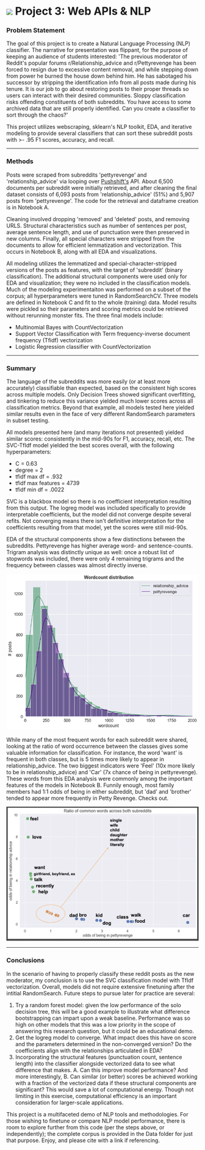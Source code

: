 # ![](https://ga-dash.s3.amazonaws.com/production/assets/logo-9f88ae6c9c3871690e33280fcf557f33.png) Project 3: Web APIs & NLP

### Problem Statement

The goal of this project is to create a Natural Language Processing (NLP) classifier.  The narrative for presentation was flippant, for the purpose of keeping an audience of students interested:
'The previous moderator of Reddit's popular forums r/Relationship_advice and r/Pettyrevenge has been forced to resign due to excessive content removal, and while stepping down from power he burned the house down behind him.  He has sabotaged his successor by stripping the identification info from all posts made during his tenure.  It is our job to go about restoring posts to their proper threads so users can interact with their desired communities.  Sloppy classification risks offending constituents of both subreddits.  You have access to some archived data that are still properly identified.  Can you create a classifier to sort through the chaos?'  

This project utilizes webscraping, sklearn's NLP toolkit, EDA, and iterative modeling to provide several classifiers that can sort these subreddit posts with >- .95 F1 scores, accuracy, and recall.

---

### Methods

Posts were scraped from subreddits 'pettyrevenge' and 'relationship_advice' via looping over [Pushshift's](https://github.com/pushshift/api) API.  About 6,500 documents per subreddit were initially retrieved, and after cleaning the final dataset consists of 6,093 posts from 'relationship_advice' (51%) and 5,907 posts from 'pettyrevenge'.  The code for the retrieval and dataframe creation is in Notebook A.  

Cleaning involved dropping 'removed' and 'deleted' posts, and removing URLS.  Structural characteristics such as number of sentences per post, average sentence length, and use of punctuation were then preserved in new columns. Finally, all special characters were stripped from the documents to allow for efficient lemmatization and vectorization.  This occurs in Notebook B, along with all EDA and visualizations.  

All modeling utilizes the lemmatized and special-character-stripped versions of the posts as features, with the target of 'subreddit' (binary classification).  The additional structural components were used only for EDA and visualization; they were no included in the classification models.  Much of the modeling experimentaiton was performed on a subset of the corpus; all hyperparameters were tuned in RandomSearchCV.  Three models are defined in Notebook C and fit to the whole (training) data.  Model results were pickled so their parameters and scoring metrics could be retrieved without rerunning monster fits.  The three final models include:
* Multinomial Bayes with CountVectorization
* Support Vector Classification with Term frequency-inverse document frequency (Tfidf) vectorization
* Logistic Regression classifier with CountVectorization


---

### Summary

The language of the subreddits was more easily (or at least more accurately) classifiable than expected, based on the consistent high scores across multiple models.  Only Decision Trees showed significant overfitting, and tinkering to reduce this variance yielded much lower scores across all classification metrics.  Beyond that example, all models tested here yielded similar results even in the face of very different RandomSearch parameters in subset testing.

All models presented here (and many iterations not presented) yielded similar scores: consistently in the mid-90s for F1, accuracy, recall, etc.  The SVC-TfIdf model yielded the best scores overall, with the following hyperparameters:
- C = 0.63
- degree = 2
- tfidf max df = .932
- tfidf max features = 4739
- tfidf min df = .0022

SVC is a blackbox model so there is no coefficient interpretation resulting from this output.  The logreg model was included specifically to provide interpretable coefficients, but the model did not converge despite several refits.  Not converging means there isn't definitive interpretation for the coefficients resulting from that model, yet the scores were still mid-90s.  
  
EDA of the structural components show a few distinctions between the subreddits. Pettyrevenge has higher average word- and sentence-counts. Trigram analysis was distinctly unique as well: once a robust list of stopwords was included, there were only 4 remaining trigrams and the frequency between classes was almost directly inverse.

![](data/wordcount_distrib.png)

While many of the most frequent words for each subreddit were shared, looking at the ratio of word occurrence between the classes gives some valuable information for classification.  For instance, the word 'want' is frequent in both classes, but is 5 times more likely to appear in relationship_advice.  The two biggest indicators were 'Feel' (10x more likely to be in relationship_advice) and 'Car' (7x chance of being in pettyrevenge).  These words from this EDA analysis were commonly among the important features of the models in Notebook B. Funnily enough, most family members had 1:1 odds of being in either subreddit, but 'dad' and 'brother' tended to appear more frequently in Petty Revenge. Checks out.

<p align=center>
<img src='./data/common_words.png' width=600>
</p> 

---

### Conclusions

In the scenario of having to properly classify these reddit posts as the new moderator, my conclusion is to use the SVC classification model with TfIdf vectorization.  Overall, models did not require extensive finetuning after the intitial RandomSearch.  Future steps to pursue later for practice are several: 
1. Try a random forest model: given the low performance of the solo decision tree, this will be a good example to illustrate what difference bootstrapping can impart upon a weak baseline.  Performance was so high on other models that this was a low priority in the scope of answering this research question, but it could be an educational demo.
2. Get the logreg model to converge.  What impact does this have on score and the parameters determined in the non-converged version?  Do the coefficients align with the relationships articulated in EDA?
3. Incorporating the structural features (punctuation count, sentence length) into the classifier alongside vectorized data to see what difference that makes. A. Can this improve model performance? And more interestingly, B. Can similar (or better) scores be achieved working with a fraction of the vectorized data if these structural components are significant?  This would save a lot of computational energy. Though not limiting in this exercise, computational efficiency is an important consideration for larger-scale applications.

This project is a multifaceted demo of NLP tools and methodologies. For those wishing to finetune or compare NLP model performance, there is room to explore further from this code (per the steps above, or independently); the complete corpus is provided in the Data folder for just that purpose. Enjoy, and please cite with a link if referencing.